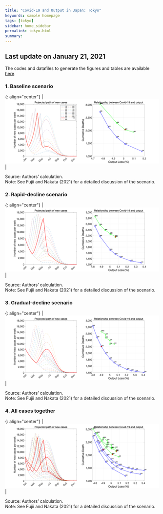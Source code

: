 ```yaml
---
title: "Covid-19 and Output in Japan: Tokyo"
keywords: sample homepage
tags: [tokyo]
sidebar: home_sidebar
permalink: tokyo.html
summary:
---
```


## Last update on January 21, 2021

The codes and datafiles to generate the figures and tables are available [here](https://github.com/Covid19OutputJapan/Covid19OutputJapan.github.io/tree/main/_archives/).

### 1. Baseline scenario

{: align="center"}
|![Baseline](./images/20210120/Tokyo/BaselineDecline.png)|

Source: Authors’ calculation.<br>
Note:	See Fujii and Nakata (2021) for a detailed discussion of the scenario.

### 2. Rapid-decline scenario

{: align="center"}
|![Rapid](./images/20210120/Tokyo/RapidDecline.png)|

Source: Authors’ calculation.<br>
Note:	See Fujii and Nakata (2021) for a detailed discussion of the scenario.

### 3. Gradual-decline scenario

{: align="center"}
|![Gradual](./images/20210120/Tokyo/GradualDecline.png)|

Source: Authors’ calculation.<br>
Note:	See Fujii and Nakata (2021) for a detailed discussion of the scenario.

### 4. All cases together

{: align="center"}
|![All](./images/20210120/Tokyo/ThreeScenariosDecline.png)|

Source: Authors’ calculation.<br>
Note:	See Fujii and Nakata (2021) for a detailed discussion of the scenario.
